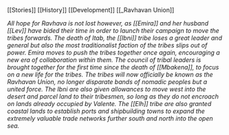 [[Stories]]
[[History]]
[[Development]]
[[_Ravhavan Union]]

*All hope for Ravhava is not lost however, as [[Emira]] and her husband [[Lev]] have bided their time in order to launch their campaign to move the tribes forwards. The death of Itab, the [[Ibni]] tribe loses a great leader and general but also the most traditionalist faction of the tribes slips out of power. Emira moves to push the tribes together once again, encouraging a new era of collaboration within them. The council of tribal leaders is brought together for the first time since the death of [[Mbakena]], to focus on a new life for the tribes. The tribes will now officially be known as the Ravhavan Union, no longer disparate bands of nomadic peoples but a united force. The Ibni are also given allowances to move west into the desert and parcel land to their tribesmen, so long as they do not encroach on lands already occupied by Valente. The [[Elh]] tribe are also granted coastal lands to establish ports and shipbuilding towns to expand the extremely valuable trade networks further south and north into the open sea.*